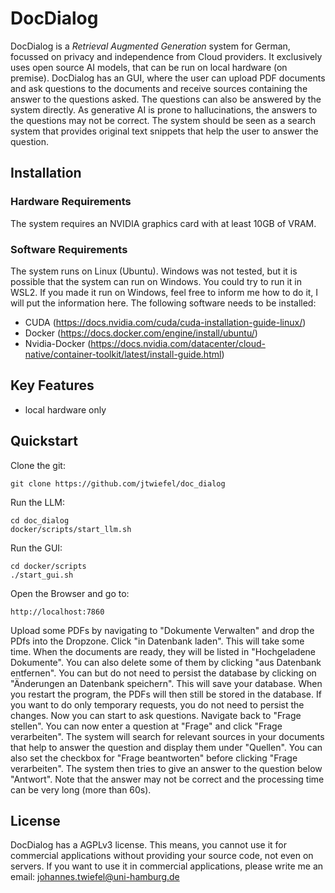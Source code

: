 # DocDialog
DocDialog is a *Retrieval Augmented Generation* system for German, focussed on privacy and independence from Cloud providers.
It exclusively uses open source AI models, that can be run on local hardware (on premise). DocDialog has an GUI, where the user
can upload PDF documents and ask questions to the documents and receive sources containing the answer to the questions asked. 
The questions can also be answered by the system directly. As generative AI is prone to hallucinations, the answers to the questions
may not be correct. The system should be seen as a search system that provides original text snippets that help the user to
answer the question.

## Installation
### Hardware Requirements
The system requires an NVIDIA graphics card with at least 10GB of VRAM.
### Software Requirements
The system runs on Linux (Ubuntu). Windows was not tested, but it is possible that the system can run on Windows. You could try to run it in WSL2. If you made it run on Windows, feel free to inform me how to do it, I will put the information here. 
The following software needs to be installed:
* CUDA (https://docs.nvidia.com/cuda/cuda-installation-guide-linux/)
* Docker (https://docs.docker.com/engine/install/ubuntu/)
* Nvidia-Docker (https://docs.nvidia.com/datacenter/cloud-native/container-toolkit/latest/install-guide.html)

## Key Features
* local hardware only

## Quickstart
Clone the git:

    git clone https://github.com/jtwiefel/doc_dialog

Run the LLM:

    cd doc_dialog
    docker/scripts/start_llm.sh

Run the GUI:

    cd docker/scripts
    ./start_gui.sh

Open the Browser and go to:

    http://localhost:7860

Upload some PDFs by navigating to "Dokumente Verwalten" and drop the PDfs into the Dropzone.
Click "in Datenbank laden". This will take some time. When the documents are ready, they will be listed in "Hochgeladene Dokumente".
You can also delete some of them by clicking "aus Datenbank entfernen". You can but do not need to persist the database by clicking on
"Änderungen an Datenbank speichern". This will save your database. When you restart the program, the PDFs will then still be stored in the
database. If you want to do only temporary requests, you do not need to persist the changes.
Now you can start to ask questions. Navigate back to "Frage stellen". You can now enter a question at "Frage" and click "Frage verarbeiten".
The system will search for relevant sources in your documents that help to answer the question and display them under "Quellen".
You can also set the checkbox for "Frage beantworten" before clicking "Frage verarbeiten". The system then tries to give an answer to the question
below "Antwort". Note that the answer may not be correct and the processing time can be very long (more than 60s).

## License
DocDialog has a AGPLv3 license. This means, you cannot use it for commercial applications without providing your source code, not even on servers.
If you want to use it in commercial applications, please write me an email: johannes.twiefel@uni-hamburg.de